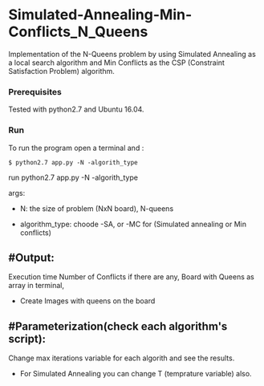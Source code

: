 # Simulated-Annealing-Min-Conflicts_N_Queens
Implementation of the N-Queens problem by using Simulated Annealing as a local search algorithm and Min Conflicts as the CSP (Constraint Satisfaction Problem) algorithm.

### Prerequisites

Tested with python2.7 and Ubuntu 16.04.

### Run

To run the program open a terminal and : 
```
$ python2.7 app.py -N -algorith_type
```





run python2.7 app.py -N -algorith_type

args: 

+ N: the size of problem (NxN board), N-queens

+ algorithm_type: choode -SA, or -MC for (Simulated annealing or Min conflicts)

#Output:
----------

Execution time
Number of Conflicts if there are any,
Board with Queens as array in terminal,
+ Create Images with queens on the board

#Parameterization(check each algorithm's script):
-------------------------------------------------
Change max iterations variable for each algorith and see the results.
+ For Simulated Annealing you can change T (temprature variable) also.
